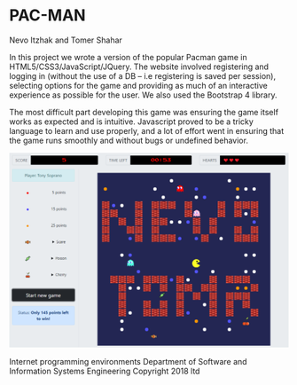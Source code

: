 # PAC-MAN

Nevo Itzhak and Tomer Shahar

In this project we wrote a version of the popular Pacman game in HTML5/CSS3/JavaScript/JQuery. The website involved registering and logging in (without the use of a DB – i.e registering is saved per session), selecting options for the game and providing as much of an interactive experience as possible for the user. We also used the Bootstrap 4 library.

The most difficult part developing this game was ensuring the game itself works as expected and is intuitive. Javascript proved to be a tricky language to learn and use properly, and a lot of effort went in ensuring that the game runs smoothly and without bugs or undefined behavior.

![the-game](https://github.com/nevoit/PAC-MAN/blob/master/images/intro.png?raw=true)

Internet programming environments 
Department of Software and Information Systems Engineering
Copyright 2018 ltd


